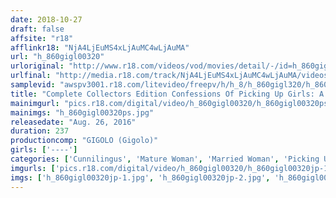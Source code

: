 ```yaml
---
date: 2018-10-27
draft: false
affsite: "r18"
afflinkr18: "NjA4LjEuMS4xLjAuMC4wLjAuMA"
url: "h_860gigl00320"
urloriginal: "http://www.r18.com/videos/vod/movies/detail/-/id=h_860gigl00320"
urlfinal: "http://media.r18.com/track/NjA4LjEuMS4xLjAuMC4wLjAuMA/videos/vod/movies/detail/-/id=h_860gigl00320"
samplevid: "awspv3001.r18.com/litevideo/freepv/h/h_8/h_860gigl320/h_860gigl320_dmb_w.mp4"
title: "Complete Collectors Edition Confessions Of Picking Up Girls: A Married Woman Chapter Seven 4 Hours"
mainimgurl: "pics.r18.com/digital/video/h_860gigl00320/h_860gigl00320ps.jpg"
mainimgs: "h_860gigl00320ps.jpg"
releasedate: "Aug. 26, 2016"
duration: 237
productioncomp: "GIGOLO (Gigolo)"
girls: ['----']
categories: ['Cunnilingus', 'Mature Woman', 'Married Woman', 'Picking Up Girls', 'Documentary', 'Amateur', 'Creampie', 'Blowjob', 'Over 4 Hours']
imgurls: ['pics.r18.com/digital/video/h_860gigl00320/h_860gigl00320jp-1.jpg', 'pics.r18.com/digital/video/h_860gigl00320/h_860gigl00320jp-2.jpg', 'pics.r18.com/digital/video/h_860gigl00320/h_860gigl00320jp-3.jpg', 'pics.r18.com/digital/video/h_860gigl00320/h_860gigl00320jp-4.jpg', 'pics.r18.com/digital/video/h_860gigl00320/h_860gigl00320jp-5.jpg', 'pics.r18.com/digital/video/h_860gigl00320/h_860gigl00320jp-6.jpg', 'pics.r18.com/digital/video/h_860gigl00320/h_860gigl00320jp-7.jpg', 'pics.r18.com/digital/video/h_860gigl00320/h_860gigl00320jp-8.jpg', 'pics.r18.com/digital/video/h_860gigl00320/h_860gigl00320jp-9.jpg', 'pics.r18.com/digital/video/h_860gigl00320/h_860gigl00320jp-10.jpg', 'pics.r18.com/digital/video/h_860gigl00320/h_860gigl00320jp-11.jpg', 'pics.r18.com/digital/video/h_860gigl00320/h_860gigl00320jp-12.jpg', 'pics.r18.com/digital/video/h_860gigl00320/h_860gigl00320jp-13.jpg', 'pics.r18.com/digital/video/h_860gigl00320/h_860gigl00320jp-14.jpg', 'pics.r18.com/digital/video/h_860gigl00320/h_860gigl00320jp-15.jpg', 'pics.r18.com/digital/video/h_860gigl00320/h_860gigl00320jp-16.jpg', 'pics.r18.com/digital/video/h_860gigl00320/h_860gigl00320jp-17.jpg', 'pics.r18.com/digital/video/h_860gigl00320/h_860gigl00320jp-18.jpg', 'pics.r18.com/digital/video/h_860gigl00320/h_860gigl00320jp-19.jpg', 'pics.r18.com/digital/video/h_860gigl00320/h_860gigl00320jp-20.jpg']
imgs: ['h_860gigl00320jp-1.jpg', 'h_860gigl00320jp-2.jpg', 'h_860gigl00320jp-3.jpg', 'h_860gigl00320jp-4.jpg', 'h_860gigl00320jp-5.jpg', 'h_860gigl00320jp-6.jpg', 'h_860gigl00320jp-7.jpg', 'h_860gigl00320jp-8.jpg', 'h_860gigl00320jp-9.jpg', 'h_860gigl00320jp-10.jpg', 'h_860gigl00320jp-11.jpg', 'h_860gigl00320jp-12.jpg', 'h_860gigl00320jp-13.jpg', 'h_860gigl00320jp-14.jpg', 'h_860gigl00320jp-15.jpg', 'h_860gigl00320jp-16.jpg', 'h_860gigl00320jp-17.jpg', 'h_860gigl00320jp-18.jpg', 'h_860gigl00320jp-19.jpg', 'h_860gigl00320jp-20.jpg']
---
```

